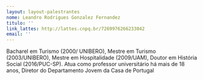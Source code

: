 ```yaml
---
layout: layout-palestrantes
nome: Leandro Rodrigues Gonzalez Fernandez
titulo: '' 
link_lattes: http://lattes.cnpq.br/7269976266233042
email: ''
---
```

Bacharel em Turismo (2000/ UNIBERO), Mestre em Turismo (2003/UNIBERO), Mestre
  em Hospitalidade (2009/UAM), Doutor em História Social (2016/PUC-SP). Atua como
  professor universitário há mais de 18 anos, Diretor do Departamento Jovem da Casa
  de Portugal
